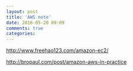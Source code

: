 ```yaml
---
layout: post
title: 'AWS note'
date: 2016-05-20 09:09
comments: true
categories: 
---
```

http://www.freehao123.com/amazon-ec2/

http://bropaul.com/post/amazon-aws-in-practice